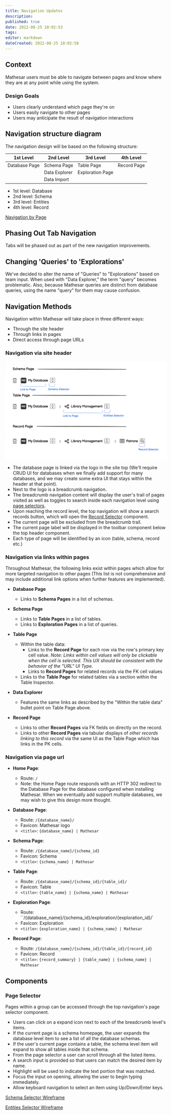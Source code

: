 ```yaml
---
title: Navigation Updates
description: 
published: true
date: 2022-08-25 18:02:53
tags: 
editor: markdown
dateCreated: 2022-08-25 18:02:58
---
```


## Context

Mathesar users must be able to navigate between pages and know where they are at any point while using the system.

### Design Goals

- Users clearly understand which page they're on
- Users easily navigate to other pages
- Users may anticipate the result of navigation interactions

## Navigation structure diagram

The navigation design will be based on the following structure:

| 1st Level         | 2nd Level       | 3rd Level       | 4th Level   |
|-------------------|-----------------|-----------------|-------------|
| Database Page     | Schema Page     | Table Page      | Record Page |
|                   | Data Explorer   | Exploration Page|             |
|                   | Data Import     |                 |             |

- 1st level: Database
- 2nd level: Schema
- 3rd level: Entities
- 4th level: Record

[Navigation by Page](https://balsamiq.cloud/sjfrgln/pbe3tnu/r7FA3?f=N4IgUiBcCMA0IDkpxAYWfAMhkAhHAsjgFo4DSUA2gLoC%2BQA%3D)

## Phasing Out Tab Navigation

Tabs will be phased out as part of the new navigation improvements.

## Changing 'Queries' to 'Explorations'

We've decided to alter the name of "Queries" to "Explorations" based on team input. When used with "Data Explorer," the term "query" becomes problematic. Also, because Mathesar queries are distinct from database queries, using the name "query" for them may cause confusion.

## Navigation Methods

Navigation within Mathesar will take place in three different ways:

- Through the site header
- Through links in pages
- Direct access through page URLs

### Navigation via site header

![navigation-by-page](/assets/design/specs/navigation/nav1.png)

- The database page is linked via the logo in the site top (We'll require CRUD UI for databases when we finally add support for many databases, and we may create some extra UI that stays within the header at that point).
- Next to the logo is a breadcrumb navigation.
- The breadcrumb navigation content will display the user's trail of pages visited as well as toggles to search inside each navigation level using [page selectors](#page-selector).
- Upon reaching the record level, the top navigation will show a search records button, which will open the [Record Selector](/engineering/specs/record-selector) component.
- The current page will be excluded from the breadcrumb trail.
- The current page label will be displayed in the toolbar component below the top header component.
- Each type of page will be identified by an icon (table, schema, record etc.)

### Navigation via links within pages

Throughout Mathesar, the following links exist within pages which allow for more targeted navigation to other pages (This list is not comprehensive and may include additional link options when further features are implemented).

- **Database Page**
  - Links to **Schema Pages** in a list of schemas.

- **Schema Page**
  - Links to **Table Pages** in a list of tables.
  - Links to **Exploration Pages** in a list of queries.

- **Table Page**
  - Within the table data:
    - Links to the **Record Page** for each row via the row's primary key cell value. _Note: Links within cell values will only be clickable when the cell is selected. This UX should be consistent with the behavior of the "URL" UI Type._
    - Links to **Record Pages** for related records via the FK cell values
  - Links to the **Table Page** for related tables via a section within the Table Inspector.

- **Data Explorer**
  - Features the same links as described by the "Within the table data" bullet point on Table Page above.

- **Record Page**
  - Links to other **Record Pages** via FK fields on directly on the record.
  - Links to other **Record Pages** via tabular displays of _other records linking to this record_ via the same UI as the Table Page which has links in the PK cells.

### Navigation via page url

- **Home Page**:
  - Route: `/`
  - Note: the Home Page route responds with an HTTP 302 redirect to the Database Page for the database configured when installing Mathesar. When we eventually add support multiple databases, we may wish to give this design more thought.

- **Database Page**:
  - Route: `/{database_name}/`
  - Favicon: Mathesar logo
  - `<title>`: `{database_name} | Mathesar`

- **Schema Page**:
  - Route: `/{database_name}/{schema_id}`
  - Favicon: Schema
  - `<title>`: `{schema_name} | Mathesar`

- **Table Page**:
  - Route:  `/{database_name}/{schema_id}/{table_id}/`
  - Favicon: Table
  - `<title>`: `{table_name} | {schema_name} | Mathesar`

- **Exploration Page**:
  - Route: ``/{database_name}/{schema_id}/exploration/{exploration_id}/`
  - Favicon: Exploration
  - `<title>`: `{exploration_name} | {schema_name} | Mathesar`

- **Record Page**:
  - Route: `/{database_name}/{schema_id}/{table_id}/{record_id}`
  - Favicon: Record
  - `<title>`: `{record_summary} | {table_name} | {schema_name} | Mathesar`

## Components

### Page Selector

Pages within a group can be accessed through the top navigation's page selector component.

- Users can click on a expand icon next to each of the breadcrumb level's items.
- If the current page is a schema homepage, the user expands the database level item to see a list of all the database schemas.
- If the user's current page contains a table, the schema level item will expand to show all tables inside that schema.
- From the page selector a user can scroll through all the listed items.
- A search input is provided so that users can match the desired item by name.
- Highlight will be used to indicate the text portion that was matched.
- Focus the input on opening, allowing the user to begin typing immediately.
- Allow keyboard navigation to select an item using Up/Down/Enter keys.

[Schema Selector Wireframe](https://share.balsamiq.com/c/ucdy2SPtAMPxErX4wh3fdS.png)

[Entities Selector Wireframe](https://share.balsamiq.com/c/qVGHzaycnKF5u8pLBsvrvS.png)
